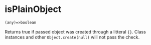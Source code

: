 # isPlainObject

`(any)=>boolean`

Returns true if passed object was created through a litteral `{}`. Class instances and other `Object.create(null)` will not pass the check.